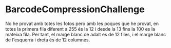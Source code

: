 # BarcodeCompressionChallenge

No he provat amb totes les fotos pero amb les poques que he provat, en totes la primera fila diferent a 255 és la 12 i desde la 13 fins la 100 es la mateixa fila. 
Per tant, el marge blanc de adalt es de 12 files, i el marge blanc de l'esquerra i dreta és de 12 columnes. 